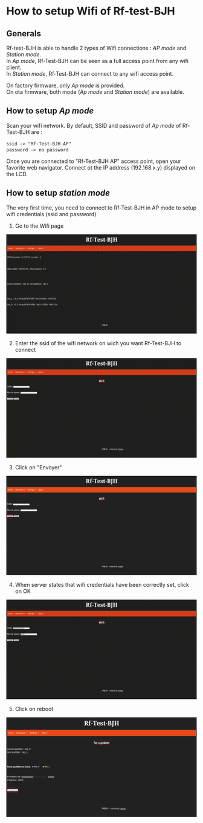 # How to setup Wifi of Rf-test-BJH

## Generals

Rf-test-BJH is able to handle 2 types of Wifi connections : _AP mode_ and _Station mode_.  
In _Ap mode_, Rf-Test-BJH can be seen as a full access point from any wifi client.  
In _Station mode_, Rf-Test-BJH can connect to any wifi access point.  

On factory firmware, only _Ap mode_ is provided.  
On ota firmware, both mode (_Ap mode_ and _Station mode_) are available.  

## How to setup _Ap mode_   
Scan your wifi network. By default, SSID and password of _Ap mode_ of Rf-Test-BJH are :   

```
ssid -> "Rf-Test-BJH AP"
password -> no password
```

Once you are connected to "Rf-Test-BJH AP" access point, open your favorite web navigator. Connect ot the IP address (192.168.x.y) displayed on the LCD.  


## How to setup _station mode_   
The very first time, you need to connect to Rf-Test-BJH in AP mode to setup wifi credentials (ssid and password)  

1. Go to the Wifi page  

![Go to the Wifi page](./open_wifi_menu.gif)

2. Enter the ssid of the wifi network on wich you want Rf-Test-BJH to connect  
 
![SSID and password](./enter_ssid_and_pwd.gif)

3. Click on "Envoyer"  

![Click on send](./click_OK.png)


4. When server states that wifi credentials have been correctly set, click on OK  

![click on OK](./click_on_send.gif)

5. Click on reboot 

![Click on reboot](./click_on_reboot.png)



